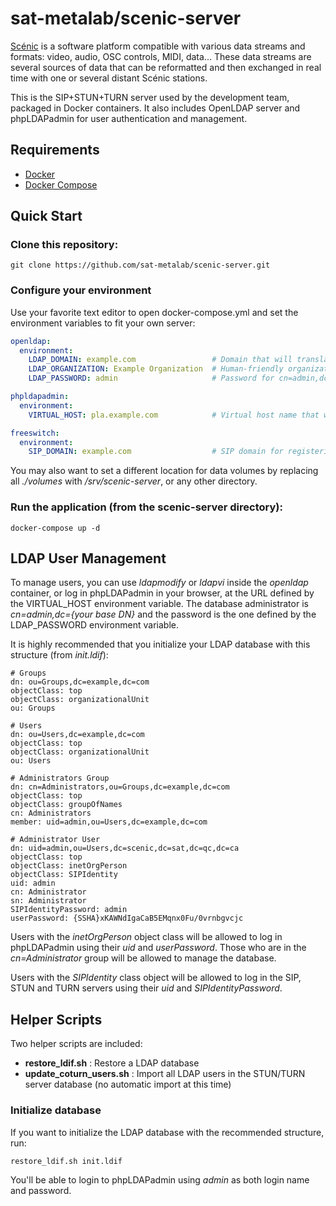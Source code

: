 # sat-metalab/scenic-server

[Scénic](https://github.com/sat-metalab/SCENIC/wiki) is a software platform compatible with various data streams and formats: video, audio, OSC controls, MIDI, data... These data streams are several sources of data that can be reformatted and then exchanged in real time with one or several distant Scénic stations.

This is the SIP+STUN+TURN server used by the development team, packaged in Docker containers. It also includes OpenLDAP server and phpLDAPadmin for user authentication and management.

## Requirements

* [Docker](https://github.com/docker/docker)
* [Docker Compose](https://github.com/docker/compose)

## Quick Start

### Clone this repository:

```shell
git clone https://github.com/sat-metalab/scenic-server.git
```

### Configure your environment

Use your favorite text editor to open docker-compose.yml and set the environment variables to fit your own server:

```yaml
openldap:
  environment:
    LDAP_DOMAIN: example.com                 # Domain that will translate to LDAP base DN (example.com -> dc=example,dc=com)
    LDAP_ORGANIZATION: Example Organization  # Human-friendly organization name
    LDAP_PASSWORD: admin                     # Password for cn=admin,dc={base DN}

phpldapadmin:
  environment:
    VIRTUAL_HOST: pla.example.com            # Virtual host name that will handle requests to phpLDAPadmin

freeswitch:
  environment:
    SIP_DOMAIN: example.com                  # SIP domain for registering users
```

You may also want to set a different location for data volumes by replacing all *./volumes* with */srv/scenic-server*, or any other directory.

### Run the application (from the scenic-server directory):

```shell
docker-compose up -d
```

## LDAP User Management

To manage users, you can use *ldapmodify* or *ldapvi* inside the *openldap* container, or log in phpLDAPadmin in your browser, at the URL defined by the VIRTUAL_HOST environment variable. The database administrator is *cn=admin,dc={your base DN}* and the password is the one defined by the LDAP_PASSWORD environment variable.

It is highly recommended that you initialize your LDAP database with this structure (from *init.ldif*):

```ldif
# Groups
dn: ou=Groups,dc=example,dc=com
objectClass: top
objectClass: organizationalUnit
ou: Groups

# Users
dn: ou=Users,dc=example,dc=com
objectClass: top
objectClass: organizationalUnit
ou: Users

# Administrators Group
dn: cn=Administrators,ou=Groups,dc=example,dc=com
objectClass: top
objectClass: groupOfNames
cn: Administrators
member: uid=admin,ou=Users,dc=example,dc=com

# Administrator User
dn: uid=admin,ou=Users,dc=scenic,dc=sat,dc=qc,dc=ca
objectClass: top
objectClass: inetOrgPerson
objectClass: SIPIdentity
uid: admin
cn: Administrator
sn: Administrator
SIPIdentityPassword: admin
userPassword: {SSHA}xKAWNdIgaCaB5EMqnx0Fu/0vrnbgvcjc
```

Users with the *inetOrgPerson* object class will be allowed to log in phpLDAPadmin using their *uid* and *userPassword*. Those who are in the *cn=Administrator* group will be allowed to manage the database.

Users with the *SIPIdentity* class object will be allowed to log in the SIP, STUN and TURN servers using their *uid* and *SIPIdentityPassword*.

## Helper Scripts

Two helper scripts are included:

- **restore_ldif.sh** : Restore a LDAP database
- **update_coturn_users.sh** : Import all LDAP users in the STUN/TURN server database (no automatic import at this time)

### Initialize database

If you want to initialize the LDAP database with the recommended structure, run:

```shell
restore_ldif.sh init.ldif
```

You'll be able to login to phpLDAPadmin using *admin* as both login name and password.